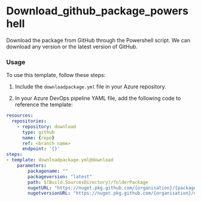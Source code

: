 # Download_github_package_powershell
Download the package from GitHub through the Powershell script. We can download any version or the latest version of GitHub.

### Usage
To use this template, follow these steps:

1. Include the `downloadpackage.yml` file in your Azure repository.

2. In your Azure DevOps pipeline YAML file, add the following code to reference the template:

```yaml
resources:
  repositories:
    - repository: download
      type: github
      name: {repo}
      ref: <branch name>
      endpoint: '{}'
steps:
- template: downloadpackage.yml@download
    parameters:
        packagename: "" 
        packageversion: "latest"
        path: $(Build.SourcesDirectory)/folderPackage
        nugetURL: "https://nuget.pkg.github.com/{organisation}/{packagename}/index.json"
        nugetversionURL: "https://nuget.pkg.github.com/{organisation}/download/{packagename}/{packageversion}/{packagename}.{packageversion}.nupkg"

```

